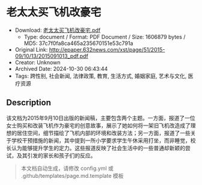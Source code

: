 # 老太太买飞机改豪宅

- Download: [老太太买飞机改豪宅.pdf](老太太买飞机改豪宅.pdf)
    - Type: document / Format: PDF Document / Size: 1606879 bytes / MD5: 37c7f0fa8ca465a235670151e53c791a
- Original Link: http://epaper.632news.com/xst/page/51/2015-09/10/13/2015091013_pdf.pdf
- Creator: Unknown
- Archived Date: 2024-10-30 06:43:44
- Tags: 跨性别, 社会新闻, 法律政策, 教育, 生活方式, 婚姻家庭, 艺术与文化, 医疗资源

## Description

该文档为2015年9月10日出版的新闻稿，主要包含两个主题。一方面，报道了一位女士购买和改装飞机作为豪宅的创意故事，展示了她如何将一架旧飞机改造成了理想的居住空间，细节描绘了飞机内部的环境和改装方法；另一方面，报道了一些关于学校干预措施的新闻，其中提到一所小学要求学生午休采用打坐，而非睡觉，校长认为能够提升学生的定力。这些报道反映了社会生活中的一些普通却新颖的尝试，及其引发的家长和孩子们的反应。

> 本文档自动生成，请修改 config.yml 或 .github/templates/page.md.template 模板
